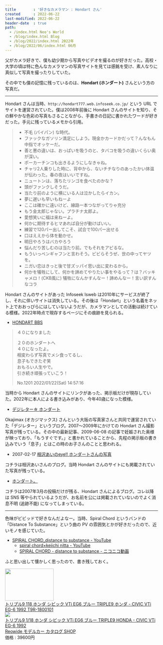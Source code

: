 ```yaml
---
title        : '好きなカメラマン : Hondart さん'
created      : 2022-06-22
last-modified: 2022-06-22
header-date  : true
path:
  - /index.html Neo's World
  - /blog/index.html Blog
  - /blog/2022/index.html 2022年
  - /blog/2022/06/index.html 06月
---
```


父がカメラ好きで、僕も幼少期から写真やビデオを撮るのが好きだった。高校・大学の頃は特に色んなカメラマンの写真サイトを見ては感銘を受け、素人なりに真似して写真を撮ったりしていた。

その中でも僕の記憶に残っているのは、**Hondart (ホンダート)** さんという方の写真だ。

---

Hondart さんは当時、`http://hondart777.web.infoseek.co.jp/` という URL でサイトを運営されていた。僕は2008年前後に Hondart さんのサイトを知り、その鮮やかな色彩の写真もさることながら、手書きの日記に書かれたワードが好きだった。手元に残っているメモから引用。

> - 不毛 (パイパン) な時代。
> - ファックなガソリン満足にしよう。現金かカードかだって？んなもん中指でオッケーだ。
> - 善と悪の違いは、おっぱいを吸うのと、タバコを吸うの違いくらい奥が深い。
> - ポーカーチンコも出きるようにしなきゃね。
> - チャリ2人乗りした時に、背中から、ないチチなりのあったかい体温が伝わった。春の夜はいいですね。
> - ニュートンは、落ちたリンゴを食べたのかな？
> - 頭がファンクしそうだ。
> - 当たり前のように横にいる人は泣かしたらイカン。
> - 夢に遅いも早いもねーよ
> - ここは確かに遠いけど、線路一本つながってりゃ充分
> - もう金太郎じゃない。プラチナ太郎よ。
> - 愛想笑いに福は来ねーよ。
> - 何かに期待するヒマあれば自分が動けばいい。
> - 練習で120パー出してこそ、試合で100パー出せる
> - 口はええから体を動かせ。
> - 明日やろうはバカやろう
> - 悩んだり苦しむのは当たり前。でもそれをアピるな。
> - もういっペンギャフンと言わそう。ビビらそうぜ、世の中ってヤツを。
> - ニガい恋はきっと後で甘ズッパイ思い出に変わるから。
> - 何かを犠牲にして、何かを諦めてやりたい事をやるって？は？バッキャメロ！(CKB風に) 犠牲になんかすんなー！諦めんなー！言い訳すんなコラ

Hondart さんのサイトがあった Infoseek Isweb は2010年にサービスが終了し、それに伴いサイトは消失している。その後は「Hondart」という名義をネット上でおおっぴらにはしていないようだが、カメラマンとしての活動は続けている模様。2022年時点で現存するページにその痕跡を見られる。

- [HONDART BBS](http://www1.rocketbbs.com/611/hondart.html)

> ４０になりました
> 
> ２０のホンダートへ  
> ４０になったよ。  
> 相変わらず写真でメシ食ってるし、  
> 息子もできたぞ笑  
> おもろい人生やで。  
> 引き続き頑張っていこう！
> 
> No.1201 2022/01/22(Sat) 14:57:16

当時から Hondart さんのサイトにリンクがあった、掲示板だけが現存していた。2022年に本人による書き込みがあり、今年40歳になった模様。

- [デジレター☆ ホンダート](http://okajimaxhondart.blog87.fc2.com/blog-category-2.html)

Okajimax (オカジマックス) さんという大阪の写真家さんと共同で運営されていた「デジレター」というブログ。2007～2009年にかけての Hondart さん撮影写真が残っている。その中の最新記事、2009-06-08 の記事で妊娠された奥様が映っており、「もうすぐです。」と書かれていることから、先程の掲示板の書き込みでいう「息子」とはこの時のお子さんのことと思われる。

- 2007-02-17 [相沢あいのeye!! ホンダートさんの写真](http://aiasmana.blog19.fc2.com/blog-entry-374.html)

コチラは相沢あいさんのブログ。当時 Hondart さんのサイトにも掲載されていた写真が残っている。

- [ホンダート。](http://997233.blog22.fc2.com/)

コチラは2007年3月の投稿だけが残る、Hondart さんによるブログ。コレ以降は SNS 等やられているようだが、お名前を公には掲載されていないのでよく消息不明 (追跡不能) になってしまっている。

---

色味がビビッドで好きなんだよなー。当時、Spiral Chord というバンドの「Distance To Substance」という曲の PV の雰囲気とかが好きだったので、近いモノを感じていた。

- [SPIRAL CHORD_distance to substance - YouTube](https://www.youtube.com/watch?v=rFnYbd-h2VI)
  - [spiral chord×keiichi nitta - YouTube](https://www.youtube.com/watch?v=F-cijZrcuUU)
  - [SPIRAL CHORD - distance to substance - ニコニコ動画](https://www.nicovideo.jp/watch/sm2392017)

ふと思い出して懐かしく思ったので、書き残しておく。

<div class="ad-amazon">
  <div class="ad-amazon-image">
    <a href="https://www.amazon.co.jp/dp/B09X448ZC3?tag=neos21-22&amp;linkCode=osi&amp;th=1&amp;psc=1">
      <img src="https://m.media-amazon.com/images/I/41qRj9BkDhL._SL160_.jpg" width="160" height="106">
    </a>
  </div>
  <div class="ad-amazon-info">
    <div class="ad-amazon-title">
      <a href="https://www.amazon.co.jp/dp/B09X448ZC3?tag=neos21-22&amp;linkCode=osi&amp;th=1&amp;psc=1">トリプル9 118 ホンダ シビック VTi EG6 ブルー TRIPLE9 ホンダ - CIVIC VTi EG-6 1992 T9R-1800101</a>
    </div>
  </div>
</div>

<div class="ad-rakuten">
  <div class="ad-rakuten-image">
    <a href="https://hb.afl.rakuten.co.jp/hgc/g00re202.waxyc457.g00re202.waxyd0fd/?pc=https%3A%2F%2Fitem.rakuten.co.jp%2Faithjapan-carshop%2Ft9r-1800101%2F&amp;m=http%3A%2F%2Fm.rakuten.co.jp%2Faithjapan-carshop%2Fi%2F10003905%2F">
      <img src="https://thumbnail.image.rakuten.co.jp/@0_gold/aithjapan-carshop/modelcar/Other/T9R-1800101-1.jpg?_ex=128x128">
    </a>
  </div>
  <div class="ad-rakuten-info">
    <div class="ad-rakuten-title">
      <a href="https://hb.afl.rakuten.co.jp/hgc/g00re202.waxyc457.g00re202.waxyd0fd/?pc=https%3A%2F%2Fitem.rakuten.co.jp%2Faithjapan-carshop%2Ft9r-1800101%2F&amp;m=http%3A%2F%2Fm.rakuten.co.jp%2Faithjapan-carshop%2Fi%2F10003905%2F">トリプル9 1/18 ホンダ シビック VTi EG6 ブルー TRIPLE9  HONDA - CIVIC VTi EG-6 1992</a>
    </div>
    <div class="ad-rakuten-shop">
      <a href="https://hb.afl.rakuten.co.jp/hgc/g00re202.waxyc457.g00re202.waxyd0fd/?pc=https%3A%2F%2Fwww.rakuten.co.jp%2Faithjapan-carshop%2F&amp;m=http%3A%2F%2Fm.rakuten.co.jp%2Faithjapan-carshop%2F">Reowide モデルカー カタログ SHOP</a>
    </div>
    <div class="ad-rakuten-price">価格 : 39600円</div>
  </div>
</div>
